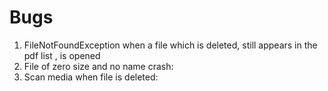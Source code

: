 Bugs
=========================

1) FileNotFoundException when a file which is deleted, still appears in the pdf list , is opened
2) File of zero size and no name crash:
3) Scan media when file is deleted: